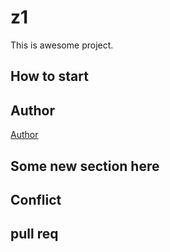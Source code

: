 # z1
This is awesome project.
## How to start
## Author
[Author](author.md)
## Some new section here
## Conflict
## pull req
